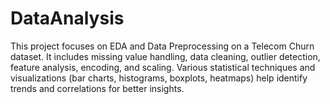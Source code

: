 # DataAnalysis
This project focuses on EDA and Data Preprocessing on a Telecom Churn dataset. It includes missing value handling, data cleaning, outlier detection, feature analysis, encoding, and scaling. Various statistical techniques and visualizations (bar charts, histograms, boxplots, heatmaps) help identify trends and correlations for better insights.
